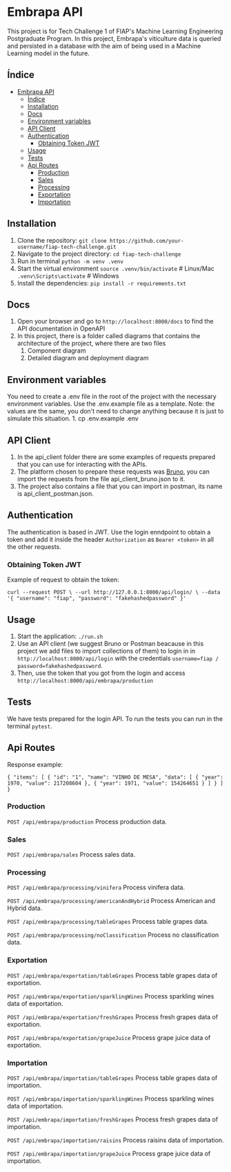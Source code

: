 # Embrapa API

This project is for Tech Challenge 1 of FIAP's Machine Learning Engineering Postgraduate Program.
In this project, Embrapa's viticulture data is queried and persisted in a database with the aim of being used in a Machine Learning model in the future.

## Índice

- [Embrapa API](#embrapa-api)
  - [Índice](#índice)
  - [Installation](#installation)
  - [Docs](#docs)
  - [Environment variables](#environment-variables)
  - [API Client](#api-client)
  - [Authentication](#authentication)
    - [Obtaining Token JWT](#obtaining-token-jwt)
  - [Usage](#usage)
  - [Tests](#tests)
  - [Api Routes](#api-routes)
    - [Production](#production)
    - [Sales](#sales)
    - [Processing](#processing)
    - [Exportation](#exportation)
    - [Importation](#importation)

## Installation

1. Clone the repository: `git clone https://github.com/your-username/fiap-tech-challenge.git`
2. Navigate to the project directory: `cd fiap-tech-challenge`
3. Run in terminal `python -m venv .venv`
4. Start the virtual environment `source .venv/bin/activate`  # Linux/Mac
                                 `.venv\Scripts\activate`  # Windows
5. Install the dependencies: `pip install -r requirements.txt`

## Docs

1. Open your browser and go to `http://localhost:8000/docs` to find the API documentation in OpenAPI
2. In this project, there is a folder called diagrams that contains the architecture of the project, where there are two files
    1. Component diagram
    2. Detailed diagram and deployment diagram

## Environment variables

You need to create a .env file in the root of the project with the necessary environment variables. Use the .env.example file as a template.
  Note: the values are the same, you don't need to change anything because it is just to simulate this situation.
    1. cp .env.example .env

## API Client

1. In the api_client folder there are some examples of requests prepared that you can use for interacting with the APIs.
2. The platform chosen to prepare these requests was [Bruno](https://github.com/usebruno/bruno), you can import the requests from the file api_client_bruno.json to it.
3. The project also contains a file that you can import in postman, its name is api_client_postman.json.

## Authentication

The authentication is based in JWT. Use the login enndpoint to obtain a token and add it inside the header `Authorization` as `Bearer <token>` in all the other requests.

### Obtaining Token JWT

Example of request to obtain the token:

`curl --request POST \
  --url http://127.0.0.1:8000/api/login/ \
  --data '{
  "username": "fiap",
  "password": "fakehashedpassword"
}'`

## Usage

1. Start the application: `./run.sh`
2. Use an API client (we suggest Bruno or Postman beacause in this project we add files to import collections of them) to login in in `http://localhost:8000/api/login` with the credentials
  `username=fiap / password=fakehashedpassword`.
3. Then, use the token that you got from the login and access `http://localhost:8000/api/embrapa/production`

## Tests

We have tests prepared for the login API.
To run the tests you can run in the terminal `pytest`.

## Api Routes

Response example:

`{
  "items": [
    {
      "id": "1",
      "name": "VINHO DE MESA",
      "data": [
        {
          "year": 1970,
          "value": 217208604
        },
        {
          "year": 1971,
          "value": 154264651
        }
      ]
    }
  ]
}`

### Production

`POST /api/embrapa/production`
Process production data.

### Sales

`POST /api/embrapa/sales`
Process sales data.

### Processing

`POST /api/embrapa/processing/vinifera`
Process vinifera data.

`POST /api/embrapa/processing/americanAndHybrid`
Process American and Hybrid data.

`POST /api/embrapa/processing/tableGrapes`
Process table grapes data.

`POST /api/embrapa/processing/noClassification`
Process no classification data.

### Exportation

`POST /api/embrapa/exportation/tableGrapes`
Process table grapes data of exportation.

`POST /api/embrapa/exportation/sparklingWines`
Process sparkling wines data of exportation.

`POST /api/embrapa/exportation/freshGrapes`
Process fresh grapes data of exportation.

`POST /api/embrapa/exportation/grapeJuice`
Process grape juice data of exportation.

### Importation

`POST /api/embrapa/importation/tableGrapes`
Process table grapes data of importation.

`POST /api/embrapa/importation/sparklingWines`
Process sparkling wines data of importation.

`POST /api/embrapa/importation/freshGrapes`
Process fresh grapes data of importation.

`POST /api/embrapa/importation/raisins`
Process raisins data of importation.

`POST /api/embrapa/importation/grapeJuice`
Process grape juice data of importation.
